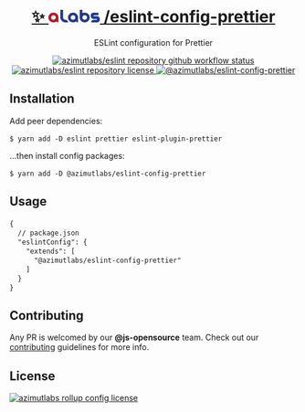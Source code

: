 <h1 align="center">
  <a target="_blank" href="https://alabs.team">
    ✨
    <img
      height="22.5"
      src="https://raw.githubusercontent.com/azimutlabs/logos/master/little_logo.png"
      alt="azimutlabs logo"
    />
    /eslint-config-prettier
  </a>
</h1>

<p align="center">ESLint configuration for Prettier</p>

<p align="center">
  <a href="https://github.com/azimutlabs/eslint/actions?query=workflow%3A%22Lint+and+Test%22">
    <img
      src="https://github.com/azimutlabs/eslint/workflows/Lint%20and%20Test/badge.svg"
      alt="azimutlabs/eslint repository github workflow status"
    />
  </a>
  <a href="https://github.com/azimutlabs/eslint/blob/master/LICENSE">
    <img
      src="https://img.shields.io/github/license/azimutlabs/eslint?label=License"
      alt="azimutlabs/eslint repository license"
    />
  </a>
   <a href="https://www.npmjs.com/package/@azimutlabs/rollup">
     <img
       src="https://img.shields.io/npm/v/@azimutlabs/eslint-config-prettier?color=blue&logo=npm&label="
       alt="@azimutlabs/eslint-config-prettier"
     />
   </a>
</p>

## Installation
Add peer dependencies:
```shell
$ yarn add -D eslint prettier eslint-plugin-prettier
```
...then install config packages:
```shell
$ yarn add -D @azimutlabs/eslint-config-prettier
```

## Usage
```json5
{
  // package.json
  "eslintConfig": {
    "extends": [
      "@azimutlabs/eslint-config-prettier"
    ]
  }
}
```

## Contributing
Any PR is welcomed by our **@js-opensource** team.
Check out our [contributing](../../CONTRIBUTING.md) guidelines for more info.

## License
[![azimutlabs rollup config license](https://img.shields.io/github/license/azimutlabs/rollup?label=as%20always&color=informational)](../../LICENSE)
